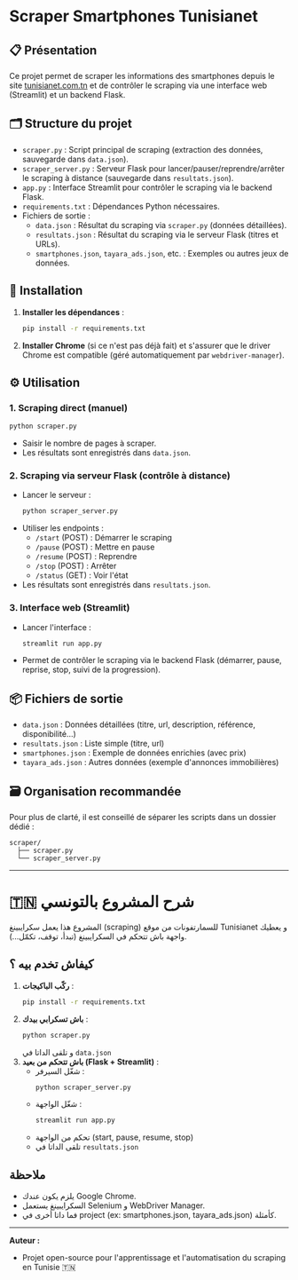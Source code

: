 # Scraper Smartphones Tunisianet

## 📋 Présentation
Ce projet permet de scraper les informations des smartphones depuis le site [tunisianet.com.tn](https://www.tunisianet.com.tn/596-smartphone-tunisie) et de contrôler le scraping via une interface web (Streamlit) et un backend Flask.

## 🗂️ Structure du projet
- `scraper.py` : Script principal de scraping (extraction des données, sauvegarde dans `data.json`).
- `scraper_server.py` : Serveur Flask pour lancer/pauser/reprendre/arrêter le scraping à distance (sauvegarde dans `resultats.json`).
- `app.py` : Interface Streamlit pour contrôler le scraping via le backend Flask.
- `requirements.txt` : Dépendances Python nécessaires.
- Fichiers de sortie :
  - `data.json` : Résultat du scraping via `scraper.py` (données détaillées).
  - `resultats.json` : Résultat du scraping via le serveur Flask (titres et URLs).
  - `smartphones.json`, `tayara_ads.json`, etc. : Exemples ou autres jeux de données.

## 🚀 Installation
1. **Installer les dépendances** :
   ```bash
   pip install -r requirements.txt
   ```
2. **Installer Chrome** (si ce n'est pas déjà fait) et s'assurer que le driver Chrome est compatible (géré automatiquement par `webdriver-manager`).

## ⚙️ Utilisation
### 1. Scraping direct (manuel)
```bash
python scraper.py
```
- Saisir le nombre de pages à scraper.
- Les résultats sont enregistrés dans `data.json`.

### 2. Scraping via serveur Flask (contrôle à distance)
- Lancer le serveur :
  ```bash
  python scraper_server.py
  ```
- Utiliser les endpoints :
  - `/start` (POST) : Démarrer le scraping
  - `/pause` (POST) : Mettre en pause
  - `/resume` (POST) : Reprendre
  - `/stop` (POST) : Arrêter
  - `/status` (GET) : Voir l'état
- Les résultats sont enregistrés dans `resultats.json`.

### 3. Interface web (Streamlit)
- Lancer l'interface :
  ```bash
  streamlit run app.py
  ```
- Permet de contrôler le scraping via le backend Flask (démarrer, pause, reprise, stop, suivi de la progression).

## 📦 Fichiers de sortie
- `data.json` : Données détaillées (titre, url, description, référence, disponibilité...)
- `resultats.json` : Liste simple (titre, url)
- `smartphones.json` : Exemple de données enrichies (avec prix)
- `tayara_ads.json` : Autres données (exemple d'annonces immobilières)

## 🗃️ Organisation recommandée
Pour plus de clarté, il est conseillé de séparer les scripts dans un dossier dédié :
```
scraper/
  ├── scraper.py
  └── scraper_server.py
```

---

# 🇹🇳 شرح المشروع بالتونسي

المشروع هذا يعمل سكرايبينغ (scraping) للسمارتفونات من موقع Tunisianet و يعطيك واجهة باش تتحكم في السكرايبينغ (تبدأ، توقف، تكمّل...).

## كيفاش تخدم بيه ؟
1. **ركّب الباكيجات** :
   ```bash
   pip install -r requirements.txt
   ```
2. **باش تسكرابي بيدك** :
   ```bash
   python scraper.py
   ```
   و تلقى الداتا في `data.json`
3. **باش تتحكم من بعيد (Flask + Streamlit)** :
   - شغّل السيرفر :
     ```bash
     python scraper_server.py
     ```
   - شغّل الواجهة :
     ```bash
     streamlit run app.py
     ```
   - تحكم من الواجهة (start, pause, resume, stop)
   - تلقى الداتا في `resultats.json`

## ملاحظة
- يلزم يكون عندك Google Chrome.
- السكرايبينغ يستعمل Selenium و WebDriver Manager.
- فما داتا أخرى في project (ex: smartphones.json, tayara_ads.json) كأمثلة.

---

**Auteur :**
- Projet open-source pour l'apprentissage et l'automatisation du scraping en Tunisie 🇹🇳 